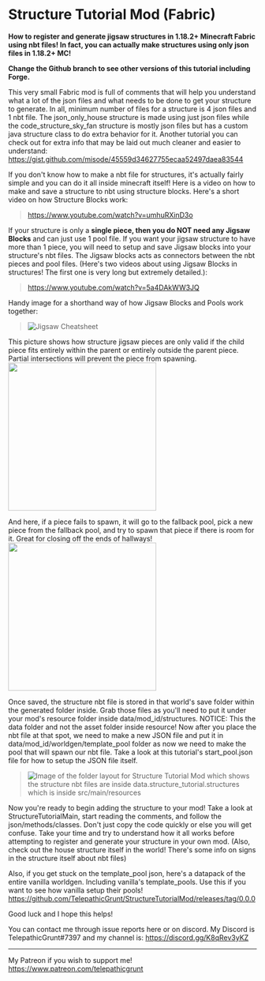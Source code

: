 # Structure Tutorial Mod (Fabric)
**How to register and generate jigsaw structures in 1.18.2+ Minecraft Fabric using nbt files! In fact, you can actually make structures using only json files in 1.18.2+ MC!**

**Change the Github branch to see other versions of this tutorial including Forge.**

 This very small Fabric mod is full of comments that will help you understand what a lot of the json files and what needs to be done to get your structure to generate. In all, minimum number of files for a structure is 4 json files and 1 nbt file. The json_only_house structure is made using just json files while the code_structure_sky_fan structure is mostly json files but has a custom java structure class to do extra behavior for it. Another tutorial you can check out for extra info that may be laid out much cleaner and easier to understand: https://gist.github.com/misode/45559d34627755ecaa52497daea83544

If you don't know how to make a nbt file for structures, it's actually fairly simple and you can do it all inside minecraft itself! Here is a video on how to make and save a structure to nbt using structure blocks. Here's a short video on how Structure Blocks work: 
>https://www.youtube.com/watch?v=umhuRXinD3o

If your structure is only a **single piece, then you do NOT need any Jigsaw Blocks** and can just use 1 pool file. If you want your jigsaw structure to have more than 1 piece, you will need to setup and save Jigsaw blocks into your structure's nbt files. The Jigsaw blocks acts as connectors between the nbt pieces and pool files. (Here's two videos about using Jigsaw Blocks in structures! The first one is very long but extremely detailed.): 
>https://www.youtube.com/watch?v=5a4DAkWW3JQ

Handy image for a shorthand way of how Jigsaw Blocks and Pools work together: 
>![Jigsaw Cheatsheet](https://cdn.discordapp.com/attachments/686973568872873996/782006962979602432/jigsaws.png)

This picture shows how structure jigsaw pieces are only valid if the child piece fits entirely within the parent or entirely outside the parent piece. Partial intersections will prevent the piece from spawning.
<img src="https://i.imgur.com/5FGxomT.png" data-canonical-src="https://i.imgur.com/5FGxomT.png" height="300"/>

And here, if a piece fails to spawn, it will go to the fallback pool, pick a new piece from the fallback pool, and try to spawn that piece if there is room for it. Great for closing off the ends of hallways!
<img src="https://cdn.discordapp.com/attachments/754531543309090817/947099941531168798/5201EEE1-1564-439C-A862-41DC6855609D.png" data-canonical-src="https://cdn.discordapp.com/attachments/754531543309090817/947099941531168798/5201EEE1-1564-439C-A862-41DC6855609D.png" height="300"/>

Once saved, the structure nbt file is stored in that world's save folder within the generated folder inside. Grab those files as you'll need to put it under your mod's resource folder inside data/mod_id/structures. NOTICE: This the data folder and not the asset folder inside resource! Now after you place the nbt file at that spot, we need to make a new JSON file and put it in data/mod_id/worldgen/template_pool folder as now we need to make the pool that will spawn our nbt file. Take a look at this tutorial's start_pool.json file for how to setup the JSON file itself.
>![Image of the folder layout for Structure Tutorial Mod which shows the structure nbt files are inside data.structure_tutorial.structures which is inside src/main/resources](https://i.imgur.com/Q4FLSOT.png)


Now you're ready to begin adding the structure to your mod! Take a look at StructureTutorialMain, start reading the comments, and follow the json/methods/classes. Don't just copy the code quickly or else you will get confuse. Take your time and try to understand how it all works before attempting to register and generate your structure in your own mod. (Also, check out the house structure itself in the world! There's some info on signs in the structure itself about nbt files)

Also, if you get stuck on the template_pool json, here's a datapack of the entire vanilla worldgen. Including vanilla's template_pools. Use this if you want to see how vanilla setup their pools! https://github.com/TelepathicGrunt/StructureTutorialMod/releases/tag/0.0.0

Good luck and I hope this helps!
 
You can contact me through issue reports here or on discord. My Discord is TelepathicGrunt#7397 and my channel is: https://discord.gg/K8qRev3yKZ

------------------

My Patreon if you wish to support me! 
https://www.patreon.com/telepathicgrunt
 
